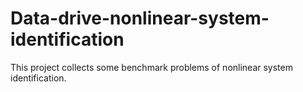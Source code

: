 # Data-drive-nonlinear-system-identification
This project collects some benchmark problems of nonlinear system identification.
